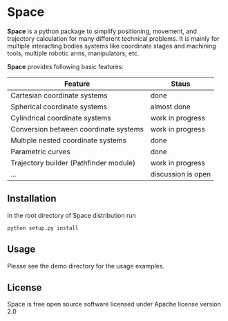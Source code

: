 # Space

**Space** is a python package to simplify positioning, movement, and trajectory calculation for many
different technical problems. It is mainly for multiple interacting bodies systems like coordinate stages
and machining tools, multiple robotic arms, manipulators, etc.

**Space** provides following basic features:

|Feature                               |Staus             |
|--------------------------------------|------------------|
|Cartesian coordinate systems          |done              |
|Spherical coordinate systems          |almost done       |
|Cylindrical coordinate systems        |work in progress  |
|Conversion between coordinate systems |work in progress  |
|Multiple nested coordinate systems    |done              |
|Parametric curves                     |done              |
|Trajectory builder (Pathfinder module)|work in progress  |
|...                                   |discussion is open|

## Installation

In the root directory of Space distribution run
```shell
python setup.py install
```
## Usage

Please see the demo directory for the usage examples.

## License

Space is free open source software licensed under Apache license version 2.0
